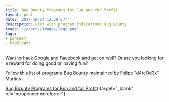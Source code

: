 ```yaml
---
title: Bug Bounty Programs for Fun and for Profit
layout: post
date: '2017-10-24 12:59:57'
description: List with program indications Bug Bounty
image: '/assets/images/logo.png'
tags:
- pentest
- highlight
---
```


Want to hack Google and Facebook and get on well? Or are you looking for a reward for doing good or having fun?

Follow this list of programs Bug Bounty maintained by Felipe "d4rc0d3x" Martins:

[Bug Bounty Programs for Fun and for Profit](https://www.felipemartins.info/2015/03/bug-bounty-programs-for-fun-and-for-profit/){:target="_blank" rel="noopenner noreferrer"}
